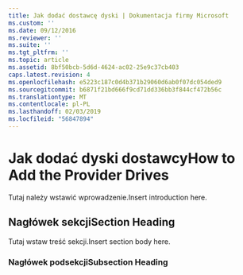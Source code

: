 ```yaml
---
title: Jak dodać dostawcę dyski | Dokumentacja firmy Microsoft
ms.custom: ''
ms.date: 09/12/2016
ms.reviewer: ''
ms.suite: ''
ms.tgt_pltfrm: ''
ms.topic: article
ms.assetid: 8bf50bcb-5d6d-4624-ac02-25e9c37cb403
caps.latest.revision: 4
ms.openlocfilehash: e5223c187c0d4b371b29060d6ab0f07dc054ded9
ms.sourcegitcommit: b6871f21bd666f9cd71dd336bb3f844cf472b56c
ms.translationtype: MT
ms.contentlocale: pl-PL
ms.lasthandoff: 02/03/2019
ms.locfileid: "56847894"
---
```

# <a name="how-to-add-the-provider-drives"></a><span data-ttu-id="5d79a-102">Jak dodać dyski dostawcy</span><span class="sxs-lookup"><span data-stu-id="5d79a-102">How to Add the Provider Drives</span></span>

<span data-ttu-id="5d79a-103">Tutaj należy wstawić wprowadzenie.</span><span class="sxs-lookup"><span data-stu-id="5d79a-103">Insert introduction here.</span></span>

## <a name="section-heading"></a><span data-ttu-id="5d79a-104">Nagłówek sekcji</span><span class="sxs-lookup"><span data-stu-id="5d79a-104">Section Heading</span></span>

 <span data-ttu-id="5d79a-105">Tutaj wstaw treść sekcji.</span><span class="sxs-lookup"><span data-stu-id="5d79a-105">Insert section body here.</span></span>

### <a name="subsection-heading"></a><span data-ttu-id="5d79a-106">Nagłówek podsekcji</span><span class="sxs-lookup"><span data-stu-id="5d79a-106">Subsection Heading</span></span>
